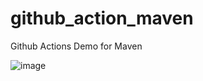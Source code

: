 # github_action_maven
Github Actions Demo for Maven



![image](https://github.com/arjitautomation/github_action_maven/assets/41647886/80429617-d926-4c25-a803-4952f2e03654)
